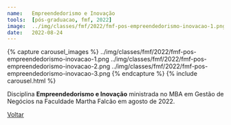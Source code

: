 ```yaml
---
name:  	Empreendedorismo e Inovação
tools: 	[pós-graduacao, fmf, 2022]
image: 	../img/classes/fmf/2022/fmf-pos-empreendedorismo-inovacao-1.png
date: 	2022-08-24
---
```


{% capture carousel_images %}
../img/classes/fmf/2022/fmf-pos-empreendedorismo-inovacao-1.png
../img/classes/fmf/2022/fmf-pos-empreendedorismo-inovacao-2.png
../img/classes/fmf/2022/fmf-pos-empreendedorismo-inovacao-3.png
{% endcapture %}
{% include carousel.html %}


Disciplina **Empreendedorismo e Inovação** ministrada no MBA em Gestão de Negócios na Faculdade Martha Falcão em agosto de 2022.

<p class="text-center">
	<a class="btn btn-outline-primary mt-1" href="{{ site.baseurl }}/classes/">Voltar</a>
</p>
